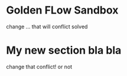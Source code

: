 # Golden FLow Sandbox
change ...
that will conflict solved 

# My new section bla bla 
change that conflict! or not
